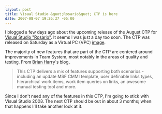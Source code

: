 ```yaml
---
layout: post
title: Visual Studio &quot;Rosario&quot; CTP is here
date: 2007-08-07 19:26:37 -05:00
---
```


I blogged a few days ago about the upcoming release of the August CTP for [Visual Studio "Rosario"](http://msdn2.microsoft.com/en-us/teamsystem/bb725993.aspx). It seems I was just a day too soon. The CTP was released on Saturday as a Virtual PC (VPC) [image](http://www.microsoft.com/downloads/details.aspx?FamilyId=8450EFF5-24AD-44C3-AB91-1ED88EF2F4F0&displaylang=en).

The majority of new features that are part of the CTP are centered around improvements in Team System, most notably in the areas of quality and testing. From [Brian Harry](http://blogs.msdn.com/bharry/)'s blog, 

> This CTP delivers a mix of features supporting both scenarios - including an update MSF CMMI template, user definable links types, hierarchical work items, work item queries on links, an awesome manual testing tool and more.

Since I don't need any of the features in this CTP, I'm going to stick with Visual Studio 2008. The next CTP should be out in about 3 months; when that happens I'll take another look at it.
